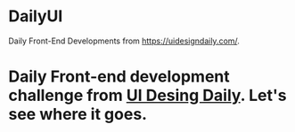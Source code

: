 # DailyUI
Daily Front-End Developments from https://uidesigndaily.com/.

# Daily Front-end development challenge from [UI Desing Daily](https://uidesigndaily.com). Let's see where it goes.
